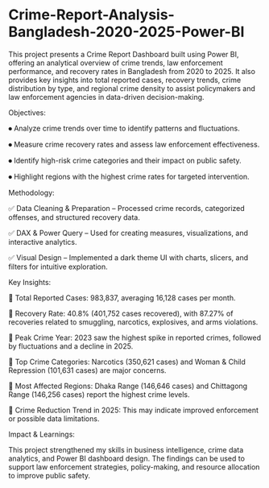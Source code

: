 # Crime-Report-Analysis-Bangladesh-2020-2025-Power-BI
This project presents a Crime Report Dashboard built using Power BI, offering an analytical overview of crime trends, law enforcement performance, and recovery rates in Bangladesh from 2020 to 2025. It also provides key insights into total reported cases, recovery trends, crime distribution by type, and regional crime density to assist policymakers and law enforcement agencies in data-driven decision-making.


Objectives:

⏺ Analyze crime trends over time to identify patterns and fluctuations.

⏺ Measure crime recovery rates and assess law enforcement effectiveness.

⏺ Identify high-risk crime categories and their impact on public safety.

⏺ Highlight regions with the highest crime rates for targeted intervention.



Methodology:

✅ Data Cleaning & Preparation – Processed crime records, categorized offenses, and structured recovery data.

✅ DAX & Power Query – Used for creating measures, visualizations, and interactive analytics.

✅ Visual Design – Implemented a dark theme UI with charts, slicers, and filters for intuitive exploration.



Key Insights:

📌 Total Reported Cases: 983,837, averaging 16,128 cases per month.

📌 Recovery Rate: 40.8% (401,752 cases recovered), with 87.27% of recoveries related to smuggling, narcotics, explosives, and arms violations.

📌 Peak Crime Year: 2023 saw the highest spike in reported crimes, followed by fluctuations and a decline in 2025.

📌 Top Crime Categories: Narcotics (350,621 cases) and Woman & Child Repression (101,631 cases) are major concerns.

📌 Most Affected Regions: Dhaka Range (146,646 cases) and Chittagong Range (146,256 cases) report the highest crime levels.

📌 Crime Reduction Trend in 2025: This may indicate improved enforcement or possible data limitations.



Impact & Learnings:

This project strengthened my skills in business intelligence, crime data analytics, and Power BI dashboard design. The findings can be used to support law enforcement 
strategies, policy-making, and resource allocation to improve public safety.



